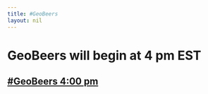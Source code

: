 ```yaml
---
title: #GeoBeers
layout: nil
---
```


# GeoBeers will begin at 4 pm EST

## [#GeoBeers 4:00 pm](https://zoom.us/j/91645972269)